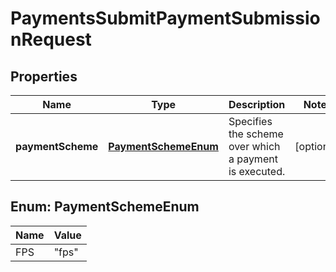 

# PaymentsSubmitPaymentSubmissionRequest


## Properties

| Name | Type | Description | Notes |
|------------ | ------------- | ------------- | -------------|
|**paymentScheme** | [**PaymentSchemeEnum**](#PaymentSchemeEnum) | Specifies the scheme over which a payment is executed. |  [optional] |



## Enum: PaymentSchemeEnum

| Name | Value |
|---- | -----|
| FPS | &quot;fps&quot; |



